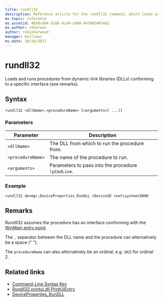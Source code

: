 ```yaml
---
title: rundll32
description: Reference article for the rundll32 command, which loads and runs 32-bit dynamic-link libraries (DLLs).
ms.topic: reference
ms.assetid: 46d9cd64-8186-4cd4-a500-44700340fe81
ms.author: roharwoo
author: robinharwood
manager: mtillman
ms.date: 10/16/2017
---
```


# rundll32

Loads and runs procedures from dynamic-link libraries (DLLs) conforming to a specific interface (see remarks).

## Syntax

```
rundll32 <dllName>,<procedureName> [<arguments>[ ...]]
```

### Parameters

| Parameter | Description |
|--|--|
| `<dllName>` | The DLL from which to run the procedure from. |
| `<procedureName>` | The name of the procedure to run. |
| `<arguments>` | Parameters to pass into the procedure `lpCmdLine`. |

### Example

```
rundll32 devmgr,DeviceProperties_RunDLL /DeviceID root\system\0000
```

## Remarks

Rundll32 assumes the procedure has an interface conforming with the [WinMain entry point](/windows/win32/learnwin32/winmain--the-application-entry-point).

The ```,``` separator between the DLL name and the procedure can alternatively be a space (" ").

The ```procedureName``` can also alternatively be an ordinal, e.g. (```#2```) for ordinal 2.

## Related links

- [Command-Line Syntax Key](command-line-syntax-key.md)
- [Rundll32 printui.dll,PrintUIEntry](rundll32-printui.md)
- [DeviceProperties_RunDLL](/windows-hardware/drivers/install/deviceproperties-rundll-function-prototype)
